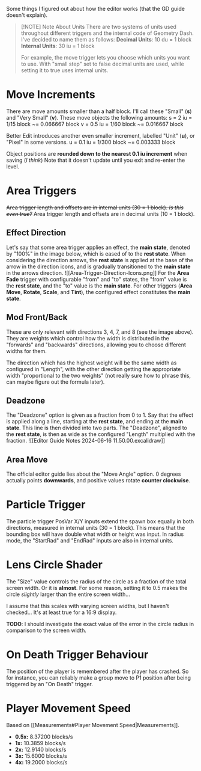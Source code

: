 Some things I figured out about how the editor works (that the GD guide doesn't explain).

> [!NOTE] Note About Units
> There are two systems of units used throughout different triggers and the internal code of Geometry Dash. I've decided to name them as follows:
> **Decimal Units**: 10 du = 1 block
> **Internal Units**: 30 iu = 1 block
> 
> For example, the move trigger lets you choose which units you want to use. With "small step" set to false decimal units are used, while setting it to true uses internal units.

# Move Increments
There are move amounts smaller than a half block. I'll call these "Small" (**s**) and "Very Small" (**v**).
These move objects the following amounts:
s = 2 iu = 1/15 block ~= 0.066667 block
v = 0.5 iu = 1/60 block ~= 0.016667 block

Better Edit introduces another even smaller increment, labelled "Unit" (**u**), or "Pixel" in some versions.
u = 0.1 iu = 1/300 block ~= 0.003333 block

Object positions are **rounded down to the nearest 0.1 iu increment** when saving (*I think*) Note that it doesn't update until you exit and re-enter the level.

# Area Triggers
~~Area trigger length and offsets are in internal units (30 = 1 block). *Is this even true?*~~
Area trigger length and offsets are in decimal units (10 = 1 block).

## Effect Direction
Let's say that some area trigger applies an effect, the **main state**, denoted by "100%" in the image below, which is eased of to the **rest state**. When considering the direction arrows, the **rest state** is applied at the base of the arrow in the direction icons, and is gradually transitioned to the **main state** in the arrows direction.
![[Area-Trigger-Direction-Icons.png]]
For the **Area Fade** trigger with configurable "from" and "to" states, the "from" value is the **rest state**, and the "to" value is the **main state**.
For other triggers (**Area Move**, **Rotate**, **Scale**, and **Tint**), the configured effect constitutes the **main state**.

## Mod Front/Back
These are only relevant with directions 3, 4, 7, and 8 (see the image above).
They are weights which control how the width is distributed in the "forwards" and "backwards" directions, allowing you to choose different widths for them.

The direction which has the highest weight will be the same width as configured in "Length", with the other direction getting the appropriate width "proportional to the two weights" (not really sure how to phrase this, can maybe figure out the formula later).

## Deadzone
The "Deadzone" option is given as a fraction from 0 to 1. Say that the effect is applied along a line, starting at the **rest state**, and ending at the **main state**. This line is then divided into two parts. The "Deadzone", aligned to the **rest state**, is then as wide as the configured "Length" multiplied with the fraction.
![[Editor Guide Notes 2024-06-16 11.50.00.excalidraw]]

## Area Move
The official editor guide lies about the "Move Angle" option. 0 degrees actually points **downwards**, and positive values rotate **counter clockwise**.

# Particle Trigger
The particle trigger PosVar X/Y inputs extend the spawn box equally in both directions, measured in internal units (30 = 1 block). This means that the bounding box will have double what width or height was input.
In radius mode, the "StartRad" and "EndRad" inputs are also in internal units.

# Lens Circle Shader
The "Size" value controls the radius of the circle as a fraction of the total screen width. Or it is **almost**. For some reason, setting it to 0.5 makes the circle *slightly* larger than the entire screen width...

I assume that this scales with varying screen widths, but I haven't checked... It's at least true for a 16:9 display.

**TODO**: I should investigate the exact value of the error in the circle radius in comparison to the screen width.

# On Death Trigger Behaviour
The position of the player is remembered after the player has crashed. So for instance, you can reliably make a group move to P1 position after being triggered by an "On Death" trigger.
# Player Movement Speed
Based on [[Measurements#Player Movement Speed|Measurements]].

- **0.5x:** 8.37200 blocks/s
- **1x:** 10.3859 blocks/s
- **2x:** 12.9140 blocks/s
- **3x:** 15.6000 blocks/s
- **4x:** 19.2000 blocks/s